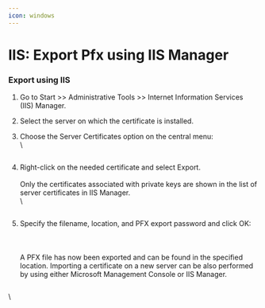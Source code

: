 ```yaml
---
icon: windows
---
```


# IIS: Export Pfx using IIS Manager

### Export using IIS <a href="#id-2" id="id-2"></a>

1. Go to Start >> Administrative Tools >> Internet Information Services (IIS) Manager.
2. Select the server on which the certificate is installed.
3.  Choose the Server Certificates option on the central menu:\
    \


    <figure><img src="https://namecheap.simplekb.com/SiteContents/2-7C22D5236A4543EB827F3BD8936E153E/media/iis_exp_14.png" alt=""><figcaption></figcaption></figure>
4.  Right-click on the needed certificate and select Export.\
    \
    Only the certificates associated with private keys are shown in the list of server certificates in IIS Manager.\
    \


    <figure><img src="https://namecheap.simplekb.com/SiteContents/2-7C22D5236A4543EB827F3BD8936E153E/media/iis_exp_15.png" alt=""><figcaption></figcaption></figure>
5.  Specify the filename, location, and PFX export password and click OK:\
    \
    \
    \
    A PFX file has now been exported and can be found in the specified location. Importing a certificate on a new server can be also performed by using either Microsoft Management Console or IIS Manager.

    <figure><img src="https://namecheap.simplekb.com/SiteContents/2-7C22D5236A4543EB827F3BD8936E153E/media/iis_exp_16.png" alt=""><figcaption></figcaption></figure>

\
